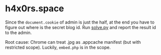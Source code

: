 # h4x0rs.space

Since the `document.cookie` of admin is just the half, at the end you have to figure out where is the secret blog id.
Run [solve.py](solve.py) and report the result id to the admin.


Root cause:
Chrome can treat .jpg as .appcache manifest (but with restricted scope). Luckily, `embed.php` is in the scope.


